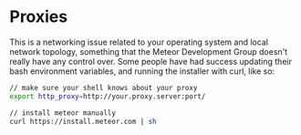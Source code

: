 Proxies
============================




This is a networking issue related to your operating system and local network topology, something that the Meteor Development Group doesn't really have any control over.  Some people have had success updating their bash environment variables, and running the installer with curl, like so:

````sh
// make sure your shell knows about your proxy
export http_proxy=http://your.proxy.server:port/

// install meteor manually
curl https://install.meteor.com | sh
````
